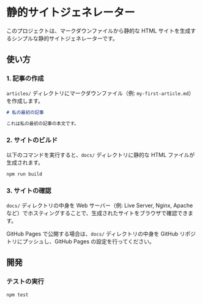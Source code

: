 # 静的サイトジェネレーター

このプロジェクトは、マークダウンファイルから静的な HTML サイトを生成するシンプルな静的サイトジェネレーターです。

## 使い方

### 1. 記事の作成

`articles/` ディレクトリにマークダウンファイル（例: `my-first-article.md`）を作成します。

```markdown
# 私の最初の記事

これは私の最初の記事の本文です。
```

### 2. サイトのビルド

以下のコマンドを実行すると、`docs/` ディレクトリに静的な HTML ファイルが生成されます。

```bash
npm run build
```

### 3. サイトの確認

`docs/` ディレクトリの中身を Web サーバー（例: Live Server, Nginx, Apache など）でホスティングすることで、生成されたサイトをブラウザで確認できます。

GitHub Pages で公開する場合は、`docs/` ディレクトリの中身を GitHub リポジトリにプッシュし、GitHub Pages の設定を行ってください。

## 開発

### テストの実行

```bash
npm test
```
